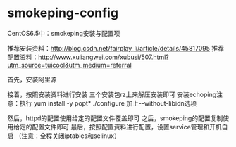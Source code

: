 # smokeping-config
CentOS6.5中：smokeping安装与配置项



推荐安装资料：http://blog.csdn.net/fairplay_li/article/details/45817095
推荐配置资料：http://www.xuliangwei.com/xubusi/507.html?utm_source=tuicool&utm_medium=referral


首先，安装阿里源

接着，按照安装资料进行安装
	三个安装包rz上来解压安装即可
	安装echoping注意：执行 yum install -y popt*
	                  ./configure 加上--without-libidn选项
			  
然后，httpd的配置使用给定的配置文件覆盖即可
之后，smokeping的配置复制使用给定的配置文件即可
最后，按照配置资料进行配置，设置service管理和开机自启
（注意：全程关闭iptables和selinux）
